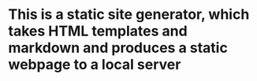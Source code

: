 # This is a static site generator, which takes HTML templates and markdown and produces a static webpage to a local server
